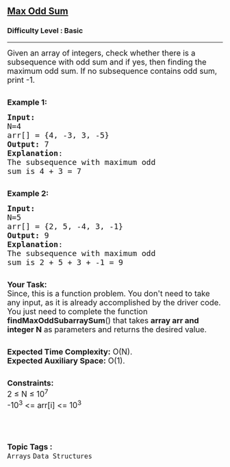 <h2><a href="https://practice.geeksforgeeks.org/problems/max-odd-sum0651/0">Max Odd Sum</a></h2><h3>Difficulty Level : Basic</h3><hr><div class="problems_problem_content__Xm_eO"><p><span style="font-size:18px">Given an array of integers, check whether there is a subsequence with odd sum and if yes, then finding the maximum odd sum. If no subsequence contains odd sum, print -1.</span></p>

<p><br>
<span style="font-size:18px"><strong>Example 1:</strong></span></p>

<pre><span style="font-size:18px"><strong>Input:
</strong>N=4
arr[] = {4, -3, 3, -5}
<strong>Output:</strong> 7
<strong>Explanation</strong>:
The subsequence with maximum odd
sum is 4 + 3 = 7</span></pre>

<p><br>
<span style="font-size:18px"><strong>Example 2:</strong></span></p>

<pre><span style="font-size:18px"><strong>Input:
</strong>N=5
arr[] = {2, 5, -4, 3, -1}
<strong>Output:</strong> 9
<strong>Explanation</strong>:
The subsequence with maximum odd 
sum is 2 + 5 + 3 + -1 = 9</span></pre>

<p><br>
<span style="font-size:18px"><strong>Your Task:</strong><br>
Since, this is a function problem. You don't need to take any input, as it is already accomplished by the driver code. You just need to complete the function <strong>findMaxOddSubarraySum</strong>() that takes <strong>array arr and integer N</strong>&nbsp;as parameters and returns the desired value.</span><br>
&nbsp;</p>

<p><span style="font-size:18px"><strong>Expected Time Complexity:</strong> O(N).<br>
<strong>Expected Auxiliary Space:</strong> O(1).</span></p>

<p><br>
<span style="font-size:18px"><strong>Constraints:</strong><br>
2 ≤ N ≤ 10<sup>7</sup><br>
-10<sup>3</sup>&nbsp;&lt;= arr[i] &lt;= 10<sup>3</sup></span></p>

<p>&nbsp;</p>
</div><br><p><span style=font-size:18px><strong>Topic Tags : </strong><br><code>Arrays</code>&nbsp;<code>Data Structures</code>&nbsp;